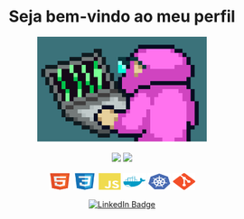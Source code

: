 <h1 align="center">Seja bem-vindo ao meu perfil</h1>

<div align="center">
  <img src="banner.gif" width="300px">
</div>
</br>

<div align="center">
      <img height="150em" src="https://github-readme-stats.vercel.app/api?username=LohanMB&show_icons=true&theme=chartreuse-dark"/>
      <img height="150em" src="https://github-readme-stats.vercel.app/api/top-langs/?username=LohanMB&layout=compact&langs_count=7&theme=chartreuse-dark"/>
</div>

<div class="devicons" align="center" style="display: inline_block"></br>
  <img align="center" alt="Lohan-HTML" height="30" width="40" src="https://raw.githubusercontent.com/devicons/devicon/master/icons/html5/html5-original.svg">
  <img align="center" alt="Lohan-CSS" height="30" width="40" src="https://raw.githubusercontent.com/devicons/devicon/master/icons/css3/css3-original.svg">
  <img align="center" alt="Lohan-Js" height="30" width="40" src="https://raw.githubusercontent.com/devicons/devicon/master/icons/javascript/javascript-plain.svg">
  <img align="center" alt="Lohan-Js" height="30" width="40" src="https://raw.githubusercontent.com/devicons/devicon/master/icons/docker/docker-plain.svg">
  <img align="center" alt="Lohan-Js" height="30" width="40" src="https://raw.githubusercontent.com/devicons/devicon/master/icons/kubernetes/kubernetes-plain.svg">
  <img align="center" alt="Lohan-Js" height="30" width="40" src="https://raw.githubusercontent.com/devicons/devicon/master/icons/git/git-plain.svg">
</div>
</br>

<div align="center">
    <a href="https://www.linkedin.com/in/lohan-m-borges-7040531b2/">
      <img src="https://img.shields.io/badge/LinkedIn-blue?stule=for-the-badge&logo=linkedin&logoColor=white" alt="LinkedIn Badge"/>
    </a>
</div>
 
